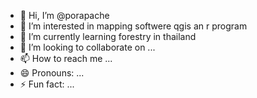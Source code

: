 - 👋 Hi, I’m @porapache
- 👀 I’m interested in mapping softwere qgis an r program
- 🌱 I’m currently learning forestry in thailand
- 💞️ I’m looking to collaborate on ...
- 📫 How to reach me ...
- 😄 Pronouns: ...
- ⚡ Fun fact: ...

<!---
porapache/porapache is a ✨ special ✨ repository because its `README.md` (this file) appears on your GitHub profile.
You can click the Preview link to take a look at your changes.
--->
